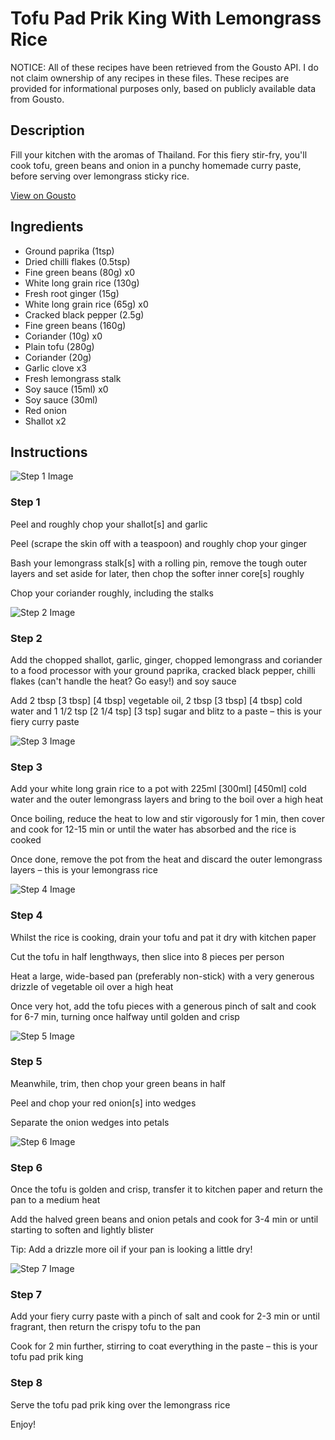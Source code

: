 # Tofu Pad Prik King With Lemongrass Rice

NOTICE: All of these recipes have been retrieved from the Gousto API. I do not claim ownership of any recipes in these files. These recipes are provided for informational purposes only, based on publicly available data from Gousto.

## Description

Fill your kitchen with the aromas of Thailand. For this fiery stir-fry, you'll cook tofu, green beans and onion in a punchy homemade curry paste, before serving over lemongrass sticky rice. 

[View on Gousto](https://www.gousto.co.uk/recipes/cookbook/tofu-pad-prik-king-with-lemongrass-rice)

## Ingredients

- Ground paprika (1tsp)
- Dried chilli flakes (0.5tsp)
- Fine green beans (80g) x0
- White long grain rice (130g)
- Fresh root ginger (15g)
- White long grain rice (65g) x0
- Cracked black pepper (2.5g)
- Fine green beans (160g)
- Coriander (10g) x0
- Plain tofu (280g)
- Coriander (20g)
- Garlic clove x3
- Fresh lemongrass stalk
- Soy sauce (15ml) x0
- Soy sauce (30ml)
- Red onion
- Shallot x2

## Instructions

![Step 1 Image](https://production-media.gousto.co.uk/cms/recipe-step-image/Step-1-1614619905626-x200.jpg)

### Step 1

Peel and roughly chop your shallot[s] and garlic

Peel (scrape the skin off with a teaspoon) and roughly chop your ginger

Bash your lemongrass stalk[s] with a rolling pin, remove the tough outer layers and set aside for later, then chop the softer inner core[s]<span class="text-danger"> </span>roughly

Chop your coriander roughly, including the stalks

![Step 2 Image](https://production-media.gousto.co.uk/cms/recipe-step-image/Step-2-1614619921454-x200.jpg)

### Step 2

Add the chopped shallot, garlic, ginger, chopped lemongrass and coriander to a food processor with your ground paprika, cracked black pepper, chilli flakes (can't handle the heat? Go easy!) and soy sauce

Add 2 tbsp <span class="text-purple">[3 tbsp]</span><span class="text-danger"> [4 tbsp] </span>vegetable oil, 2 tbsp <span class="text-purple">[3 tbsp]</span> <span class="text-danger">[4 tbsp]</span> cold water and 1 1/2 tsp <span class="text-purple">[2 1/4 tsp]</span> <span class="text-danger">[3 tsp]</span> sugar and blitz to a paste – this is your fiery curry paste

![Step 3 Image](https://production-media.gousto.co.uk/cms/recipe-step-image/Step-3-1614619937983-x200.jpg)

### Step 3

Add your white long grain rice to a pot with 225ml <span class="text-purple">[300ml]</span><span class="text-danger"> [450ml]</span> cold water and the outer lemongrass layers and bring to the boil over a high heat

Once boiling, reduce the heat to low and stir vigorously for 1 min, then cover and cook for 12-15 min or until the water has absorbed and the rice is cooked

Once done, remove the pot from the heat and discard the outer lemongrass layers – this is your lemongrass rice

![Step 4 Image](https://production-media.gousto.co.uk/cms/recipe-step-image/Step-4-1614619949826-x200.jpg)

### Step 4

Whilst the rice is cooking, drain your tofu and pat it dry with kitchen paper

Cut the tofu in half lengthways, then slice into 8<span class="text-danger"> </span>pieces per person

Heat a large, wide-based pan (preferably non-stick) with a very generous drizzle of vegetable oil over a high heat

Once very hot, add the tofu pieces with a generous pinch of salt and cook for 6-7 min, turning once halfway until golden and crisp

![Step 5 Image](https://production-media.gousto.co.uk/cms/recipe-step-image/Step-5-1614619964029-x200.jpg)

### Step 5

Meanwhile, trim, then chop your green beans in half

Peel and chop your red onion[s] into wedges

Separate the onion wedges into petals

![Step 6 Image](https://production-media.gousto.co.uk/cms/recipe-step-image/Step-6-1614619976100-x200.jpg)

### Step 6

Once the tofu is golden and crisp, transfer it to kitchen paper and return the pan to a medium heat

Add the halved green beans and onion petals and cook for 3-4 min or until starting to soften and lightly blister

Tip: Add a drizzle more oil if your pan is looking a little dry!

![Step 7 Image](https://production-media.gousto.co.uk/cms/recipe-step-image/Step-7-1614620016102-x200.jpg)

### Step 7

Add your fiery curry paste with a pinch of salt and cook for 2-3 min or until fragrant, then return the crispy tofu to the pan

Cook for 2 min further, stirring to coat everything in the paste – this is your tofu pad prik king

### Step 8

Serve the tofu pad prik king over the lemongrass rice

Enjoy!


